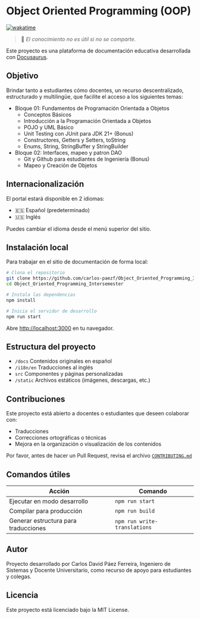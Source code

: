 # Object Oriented Programming (OOP)

[![wakatime](https://wakatime.com/badge/user/8ef73281-6d0a-4758-af11-fd880ca3009c/project/978c66b7-aedf-4b4c-a4ee-6197b6ef815e.svg?style=for-the-badge)](https://wakatime.com/badge/user/8ef73281-6d0a-4758-af11-fd880ca3009c/project/978c66b7-aedf-4b4c-a4ee-6197b6ef815e)

> 🌟 *El conocimiento no es útil si no se comparte.*

Este proyecto es una plataforma de documentación educativa desarrollada con [Docusaurus](https://docusaurus.io/).

## Objetivo

Brindar tanto a estudiantes cómo docentes, un recurso descentralizado, estructurado y multilingüe, que facilite el acceso a los siguientes temas:

- Bloque 01: Fundamentos de Programación Orientada a Objetos
  - Conceptos Básicos
  - Introducción a la Programación Orientada a Objetos
  - POJO y UML Básico
  - Unit Testing con JUnit para JDK 21+ (Bonus)
  - Constructores, Getters y Setters, toString
  - Enums, String, StringBuffer y StringBuilder
- Bloque 02: Interfaces, mapeo y patron DAO
  - Git y Github para estudiantes de Ingeniería (Bonus)
  - Mapeo y Creación de Objetos

## Internacionalización

El portal estará disponible en 2 idiomas:

- 🇪🇸 Español (predeterminado)
- 🇺🇸 Inglés

Puedes cambiar el idioma desde el menú superior del sitio.

## Instalación local

Para trabajar en el sitio de documentación de forma local:

```bash
# Clona el repositorio
git clone https://github.com/carlos-paezf/Object_Oriented_Programming_Intersemester.git
cd Object_Oriented_Programming_Intersemester

# Instala las dependencias
npm install

# Inicia el servidor de desarrollo
npm run start
```

Abre <http://localhost:3000> en tu navegador.

## Estructura del proyecto

- `/docs` Contenidos originales en español
- `/i18n/en` Traducciones al inglés
- `src` Componentes y páginas personalizadas
- `/static` Archivos estáticos (imágenes, descargas, etc.)

## Contribuciones

Este proyecto está abierto a docentes o estudiantes que deseen colaborar con:

- Traducciones
- Correcciones ortográficas o técnicas
- Mejora en la organización o visualización de los contenidos

Por favor, antes de hacer un Pull Request, revisa el archivo [`CONTRIBUTING.md`](./CONTRIBUTING.md)

## Comandos útiles

|Acción|Comando|
|--|--|
|Ejecutar en modo desarrollo|`npm run start`|
|Compilar para producción|`npm run build`|
|Generar estructura para traducciones|`npm run write-translations`|

## Autor

Proyecto desarrollado por Carlos David Páez Ferreira, Ingeniero de Sistemas y Docente Universitario, como recurso de apoyo para estudiantes y colegas.

## Licencia

Este proyecto está licenciado bajo la MIT License.

